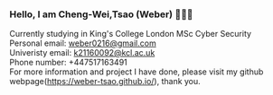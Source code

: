 ### Hello, I am Cheng-Wei,Tsao (Weber) 👋👋👋   
Currently studying in King's College London MSc Cyber Security  
Personal email: weber0216@gmail.com  
Univeristy email: k21160092@kcl.ac.uk  
Phone number: +447517163491  
For more information and project I have done, please visit my github webpage(https://weber-tsao.github.io/), thank you.
                     
<!--
**weber-tsao/weber-tsao** is a ✨ _special_ ✨ repository because its `README.md` (this file) appears on your GitHub profile.

Here are some ideas to get you started:

- 🔭 I’m currently working on ...
- 🌱 I’m currently learning ...
- 👯 I’m looking to collaborate on ...
- 🤔 I’m looking for help with ...
- 💬 Ask me about ...
- 📫 How to reach me: ...
- 😄 Pronouns: ...
- ⚡ Fun fact: ...
-->
